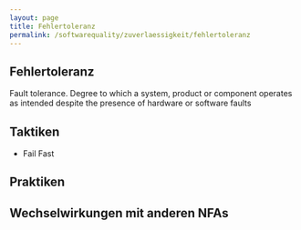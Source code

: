 ```yaml
---
layout: page
title: Fehlertoleranz
permalink: /softwarequality/zuverlaessigkeit/fehlertoleranz
---
```


## Fehlertoleranz

Fault tolerance. Degree to which a system, product or component operates as intended despite the presence of hardware or software faults

## Taktiken

* Fail Fast

## Praktiken



## Wechselwirkungen mit anderen NFAs
